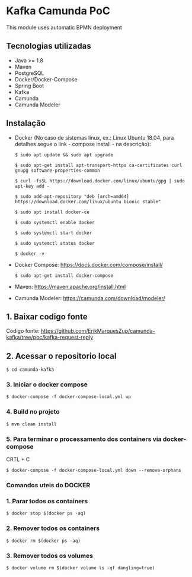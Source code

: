 # Kafka Camunda PoC

This module uses automatic BPMN deployment

## Tecnologias utilizadas

- Java >= 1.8
- Maven
- PostgreSQL
- Docker/Docker-Compose
- Spring Boot
- Kafka
- Camunda
- Camunda Modeler

## Instalação

- Docker (No caso de sistemas linux, ex.: Linux Ubuntu 18.04, para detalhes segue o link - compose install - na 
descrição): 

    ```
    $ sudo apt update && sudo apt upgrade
    
    $ sudo apt-get install apt-transport-https ca-certificates curl gnupg software-properties-common
    
    $ curl -fsSL https://download.docker.com/linux/ubuntu/gpg | sudo apt-key add -
    
    $ sudo add-apt-repository "deb [arch=amd64] https://download.docker.com/linux/ubuntu bionic stable"
    
    $ sudo apt install docker-ce
    
    $ sudo systemctl enable docker
    
    $ sudo systemctl start docker
    
    $ sudo systemctl status docker
    
    $ docker -v
    ```
- Docker Compose: https://docs.docker.com/compose/install/

    ```
    $ sudo apt-get install docker-compose
    ```
- Maven: https://maven.apache.org/install.html

- Camunda Modeler: https://camunda.com/download/modeler/

## 1. Baixar codigo fonte

Codigo fonte: https://github.com/ErikMarquesZup/camunda-kafka/tree/poc/kafka-request-reply

## 2. Acessar o repositorio local

```
$ cd camunda-kafka
```

### 3. Iniciar o docker compose

```
$ docker-compose -f docker-compose-local.yml up
```

### 4. Build no projeto

```
$ mvn clean install
```

### 5. Para terminar o processamento dos containers via docker-compose

CRTL + C

```
$ docker-compose -f docker-compose-local.yml down --remove-orphans
```

### Comandos uteis do DOCKER

### 1. Parar todos os containers

```
$ docker stop $(docker ps -aq)
```

### 2. Remover todos os containers

```
$ docker rm $(docker ps -aq)
```

### 3. Remover todos os volumes

```
$ docker volume rm $(docker volume ls -qf dangling=true)
```
